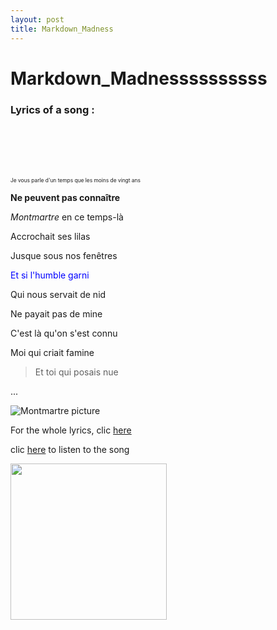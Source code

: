 ```yaml
---
layout: post
title: Markdown_Madness
---
```


# Markdown_Madnessssssssss

### Lyrics of a song : 
<br></br>
<br></br>

<p style="font-size:60%;"> 
Je vous parle d'un temps que les moins de vingt ans

**Ne peuvent pas connaître**

*Montmartre* en ce temps-là

Accrochait ses lilas

Jusque sous nos fenêtres

<span style="color:blue"> Et si l'humble garni</span>

Qui nous servait de nid

Ne payait pas de mine

C'est là qu'on s'est connu

Moi qui criait famine

> Et toi qui posais nue

...

</p>

![Montmartre picture](https://s23514.pcdn.co/wp-content/uploads/2017/01/things_to_do_in_montmartre_france-1140x1425.jpg)

For the whole lyrics, clic [here](https://www.paroles-musique.com/paroles-Charles_Aznavour-La_Boheme-lyrics,p13407)

clic [here](https://www.youtube.com/watch?v=fVfnEyLOkrM) to listen to the song

<img src="https://media1.tenor.com/images/7ea952528fa112fe5dbced119d216c13/tenor.gif?itemid=8500133" width="250px"/>
